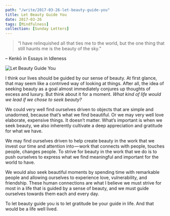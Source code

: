 ```yaml
---
path: "/write/2017-03-26-let-beauty-guide-you"
title: Let Beauty Guide You
date: 2017-03-26
tags: [Mindfulness]
collection: [Sunday Letters]
---
```


> “I have relinquished all that ties me to the world, but the one thing that still haunts me is the beauty of the sky.”

– Kenkō in Essays in Idleness

![Let Beauty Guide You](./img/march-26-fb.jpg)

I think our lives should be guided by our sense of beauty. At first glance, that may seem like a contrived way of looking at things. After all, the idea of seeking beauty as a goal almost immediately conjures up thoughts of excess and luxury. But think about it for a moment. _What kind of life would we lead if we chose to seek beauty?_

We could very well find ourselves driven to objects that are simple and unadorned, because that’s what we find beautiful. Or we may very well love elaborate, expensive things. It doesn’t matter. What’s important is when we seek beauty, we also inherently cultivate a deep appreciation and gratitude for what we have.

We may find ourselves driven to help create beauty in the work that we invest our time and attention into — work that connects with people, touches people, changes people. To strive for beauty in the work that we do is to push ourselves to express what we find meaningful and important for the world to have.

We would also seek beautiful moments by spending time with remarkable people and allowing ourselves to experience love, vulnerability, and friendship. These human connections are what I believe we must strive for most in a life that is guided by a sense of beauty, and we must guide ourselves towards them each and every day.

To let beauty guide you is to let gratitude be your guide in life. And that would be a life well lived.
